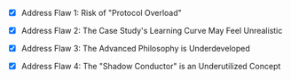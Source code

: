 - [x] Address Flaw 1: Risk of "Protocol Overload"
- [x] Address Flaw 2: The Case Study's Learning Curve May Feel Unrealistic
- [x] Address Flaw 3: The Advanced Philosophy is Underdeveloped
- [x] Address Flaw 4: The "Shadow Conductor" is an Underutilized Concept
      